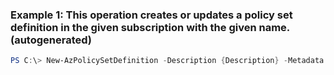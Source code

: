 ### Example 1: This operation creates or updates a policy set definition in the given subscription with the given name. (autogenerated)
```powershell
PS C:\> New-AzPolicySetDefinition -Description {Description} -Metadata {"category":"Virtual Machine"} -Name VMPolicyDefinition -Parameter { "buTagValue": { "type": "string" } } -PolicyDefinition C:VMPolicySet.json -SubscriptionId (Get-AzContext).Subscription.Id
```



